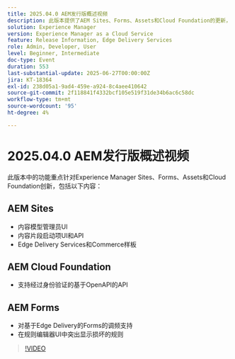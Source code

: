 ```yaml
---
title: 2025.04.0 AEM发行版概述视频
description: 此版本提供了AEM Sites、Forms、Assets和Cloud Foundation的更新，包括新的UI、Edge Delivery支持和OpenAPI身份验证。
solution: Experience Manager
version: Experience Manager as a Cloud Service
feature: Release Information, Edge Delivery Services
role: Admin, Developer, User
level: Beginner, Intermediate
doc-type: Event
duration: 553
last-substantial-update: 2025-06-27T00:00:00Z
jira: KT-18364
exl-id: 238d05a1-9ad4-459e-a924-8c4aee410642
source-git-commit: 2f118841f4332bcf105e519f31de34b6ac6c58dc
workflow-type: tm+mt
source-wordcount: '95'
ht-degree: 4%

---
```


# 2025.04.0 AEM发行版概述视频

此版本中的功能重点针对Experience Manager Sites、Forms、Assets和Cloud Foundation创新，包括以下内容：

## AEM Sites

* 内容模型管理员UI
* 内容片段启动项UI和API
* Edge Delivery Services&#x200B;和Commerce样板

## AEM Cloud Foundation

* 支持经过身份验证的基于OpenAPI的API

## AEM Forms

* 对基于Edge Delivery的Forms的调频支持
* 在规则编辑器UI中突出显示损坏的规则

>[!VIDEO](https://video.tv.adobe.com/v/3463991/?learn=on&enablevpops)
